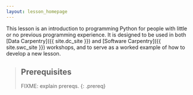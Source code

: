 ```yaml
---
layout: lesson_homepage
---
```

This lesson is an introduction to programming Python for people with little or no previous programming experience.
It is designed to be used in both [Data Carpentry]({{ site.dc_site }}) and [Software Carpentry]({{ site.swc_site }}) workshops,
and to serve as a worked example of how to develop a new lesson.

> ## Prerequisites
>
> FIXME: explain prereqs.
{: .prereq}
